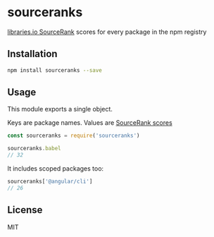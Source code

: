 # sourceranks 

[libraries.io SourceRank](https://docs.libraries.io/overview#sourcerank) 
scores for every package in the npm registry

## Installation

```sh
npm install sourceranks --save
```

## Usage

This module exports a single object.

Keys are package names. Values are [SourceRank scores](https://docs.libraries.io/overview#sourcerank)

```js
const sourceranks = require('sourceranks')

sourceranks.babel
// 32
```

It includes scoped packages too:

```js
sourceranks['@angular/cli']
// 26
```

## License

MIT
